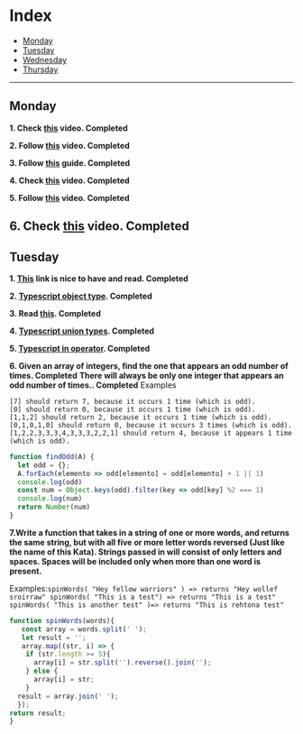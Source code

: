 # Index
- [Monday](#monday)
- [Tuesday](#tuesday)
- [Wednesday](#wednesday)
- [Thursday](#thursday)
---

## Monday

**1. Check [this](https://www.youtube.com/watch?v=sXQxhojSdZM) video. Completed**

**2. Follow [this](https://www.youtube.com/watch?v=909NfO1St0A) video. Completed**

**3. Follow [this](https://dev.to/codebubb/javascript-regex-exercises-01-5078) guide. Completed**

**4. Check [this](https://www.youtube.com/watch?v=RvYYCGs45L4) video. Completed**

**5. Follow [this](https://www.youtube.com/watch?v=DHvZLI7Db8E) video. Completed**

**6. Check [this](https://www.youtube.com/watch?v=rKK1q7nFt7M) video. Completed**
---

## Tuesday

**1. [This](https://www.typescriptlang.org/docs/handbook/intro.html) link is nice to have and read. Completed**

**2. [Typescript object type](https://typescript-exercises.github.io/#exercise=1). Completed**

**3. Read [this](https://blog.logrocket.com/types-vs-interfaces-in-typescript/). Completed**

**4. [Typescript union types](https://typescript-exercises.github.io/#exercise=2). Completed**

**5. [Typescript in operator](https://typescript-exercises.github.io/#exercise=3). Completed**

**6. Given an array of integers, find the one that appears an odd number of times. Completed**
**There will always be only one integer that appears an odd number of times.. Completed**
Examples
```
[7] should return 7, because it occurs 1 time (which is odd).
[0] should return 0, because it occurs 1 time (which is odd).
[1,1,2] should return 2, because it occurs 1 time (which is odd).
[0,1,0,1,0] should return 0, because it occurs 3 times (which is odd).
[1,2,2,3,3,3,4,3,3,3,2,2,1] should return 4, because it appears 1 time (which is odd).
```
```Javascript
function findOdd(A) {
  let odd = {};
  A.forEach(elemento => odd[elemento] = odd[elemento] + 1 || 1)
  console.log(odd)
  const num = Object.keys(odd).filter(key => odd[key] %2 === 1)
  console.log(num)
  return Number(num)
}
```

**7.Write a function that takes in a string of one or more words, and returns the same string, but with all five or more letter words reversed (Just like the name of this Kata). Strings passed in will consist of only letters and spaces. Spaces will be included only when more than one word is present.**

Examples:```spinWords( "Hey fellow warriors" ) => returns "Hey wollef sroirraw" spinWords( "This is a test") => returns "This is a test" spinWords( "This is another test" )=> returns "This is rehtona test"```

```Javascript
function spinWords(words){
   const array = words.split(' ');
   let result = '';
   array.map((str, i) => {
    if (str.length >= 5){
      array[i] = str.split('').reverse().join('');
    } else {
      array[i] = str;
    }
  result = array.join(' ');
  });
return result;
}
```
